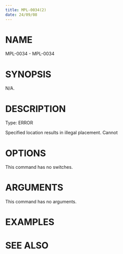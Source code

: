 ```yaml
---
title: MPL-0034(2)
date: 24/09/08
---
```


# NAME

MPL-0034 - MPL-0034

# SYNOPSIS

N/A.

# DESCRIPTION

Type: ERROR

Specified location results in illegal placement. Cannot

# OPTIONS

This command has no switches.

# ARGUMENTS

This command has no arguments.

# EXAMPLES

# SEE ALSO
